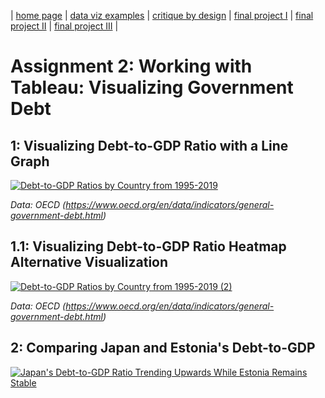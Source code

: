 | [home page](https://cmustudent.github.io/tswd-portfolio-templates/) | [data viz examples](dataviz-examples) | [critique by design](critique-by-design) | [final project I](final-project-part-one) | [final project II](final-project-part-two) | [final project III](final-project-part-three) |

# Assignment 2: Working with Tableau: Visualizing Government Debt 

## 1: Visualizing Debt-to-GDP Ratio with a Line Graph
<div class='tableauPlaceholder' id='viz1737835289982' style='position: relative'><noscript><a href='#'><img alt='Debt-to-GDP Ratios by Country from 1995-2019 ' src='https:&#47;&#47;public.tableau.com&#47;static&#47;images&#47;Vi&#47;VisualizingGovernmentDebt_17378333476630&#47;Debt-to-GDPRatiosbyCountryfrom1995-2019&#47;1_rss.png' style='border: none' /></a></noscript>
  <object class='tableauViz'  style='display:none;'>
    <param name='host_url' value='https%3A%2F%2Fpublic.tableau.com%2F' /> 
    <param name='embed_code_version' value='3' /> <param name='site_root' value='' />
    <param name='name' value='VisualizingGovernmentDebt_17378333476630&#47;Debt-to-GDPRatiosbyCountryfrom1995-2019' />
    <param name='tabs' value='no' /><param name='toolbar' value='yes' />
    <param name='static_image'   value='https:&#47;&#47;public.tableau.com&#47;static&#47;images&#47;Vi&#47;VisualizingGovernmentDebt_17378333476630&#47;Debt-to-GDPRatiosbyCountryfrom1995-2019&#47;1.png' /> 
    <param name='animate_transition' value='yes' />
    <param name='display_static_image' value='yes' />
    <param name='display_spinner' value='yes' />
    <param name='display_overlay' value='yes' />
    <param name='display_count' value='yes' />
    <param name='language' value='en-US' />
    <param name='filter' value='publish=yes' /></object>
</div>
<script type='text/javascript'>                    
    var divElement = document.getElementById('viz1737867702957');                    
    var vizElement = divElement.getElementsByTagName('object')[0];                    
    vizElement.style.width='100%';vizElement.style.height=(divElement.offsetWidth*0.75)+'px';                    
    var scriptElement = document.createElement('script');                    
    scriptElement.src = 'https://public.tableau.com/javascripts/api/viz_v1.js';                    
    vizElement.parentNode.insertBefore(scriptElement, vizElement);                
  </script>

  
*Data: OECD (https://www.oecd.org/en/data/indicators/general-government-debt.html)*

## 1.1: Visualizing Debt-to-GDP Ratio Heatmap Alternative Visualization
  <div class='tableauPlaceholder' id='viz1737867702957' style='position: relative'><noscript><a href='#'><img alt='Debt-to-GDP Ratios by Country from 1995-2019 (2) ' src='https:&#47;&#47;public.tableau.com&#47;static&#47;images&#47;Vi&#47;VisualizingGovernmentDebt-Task2&#47;Debt-to-GDPRatiosbyCountryfrom1995-20192&#47;1_rss.png' style='border: none' /></a></noscript>
    <object class='tableauViz'  style='display:none;'>
    <param name='host_url' value='https%3A%2F%2Fpublic.tableau.com%2F' /> <param name='embed_code_version' value='3' /> 
      <param name='site_root' value='' />
      <param name='name' value='VisualizingGovernmentDebt-Task2&#47;Debt-to-GDPRatiosbyCountryfrom1995-20192' />
      <param name='tabs' value='no' />
      <param name='toolbar' value='yes' /><param name='static_image' value='https:&#47;&#47;public.tableau.com&#47;static&#47;images&#47;Vi&#47;VisualizingGovernmentDebt-Task2&#47;Debt-to-GDPRatiosbyCountryfrom1995-20192&#47;1.png' /> 
      <param name='animate_transition' value='yes' />
      <param name='display_static_image' value='yes' />
      <param name='display_spinner' value='yes' />
      <param name='display_overlay' value='yes' />
      <param name='display_count' value='yes' />
      <param name='language' value='en-US' /><param name='filter' value='publish=yes' />
    </object>
  </div>                
  <script type='text/javascript'>                    
    var divElement = document.getElementById('viz1737867702957');                    
    var vizElement = divElement.getElementsByTagName('object')[0];                    
    vizElement.style.width='100%';vizElement.style.height=(divElement.offsetWidth*0.75)+'px';                    
    var scriptElement = document.createElement('script');                    
    scriptElement.src = 'https://public.tableau.com/javascripts/api/viz_v1.js';                    
    vizElement.parentNode.insertBefore(scriptElement, vizElement);                
  </script>

  
*Data: OECD (https://www.oecd.org/en/data/indicators/general-government-debt.html)*


## 2: Comparing Japan and Estonia's Debt-to-GDP
<div class='tableauPlaceholder' id='viz1737867344401' style='position: relative'>
  <noscript><a href='#'><img alt='Japan&#39;s Debt-to-GDP Ratio Trending Upwards While Estonia Remains Stable '   src='https:&#47;&#47;public.tableau.com&#47;static&#47;images&#47;Vi&#47;VisualizingGovernmentDebt-Task3&#47;JapansDebt-to-GDPRatioTrendingUpwardsWhileEstoniaRemainsStable&#47;1_rss.png' style='border: none' /></a></noscript><object class='tableauViz'  style='display:none;'><param name='host_url' value='https%3A%2F%2Fpublic.tableau.com%2F' /> <param name='embed_code_version' value='3' /> <param name='site_root' value='' /><param name='name' value='VisualizingGovernmentDebt-Task3&#47;JapansDebt-to-GDPRatioTrendingUpwardsWhileEstoniaRemainsStable' /><param name='tabs' value='no' /><param name='toolbar' value='yes' /><param name='static_image' value='https:&#47;&#47;public.tableau.com&#47;static&#47;images&#47;Vi&#47;VisualizingGovernmentDebt-Task3&#47;JapansDebt-to-GDPRatioTrendingUpwardsWhileEstoniaRemainsStable&#47;1.png' /> <param name='animate_transition' value='yes' /><param name='display_static_image' value='yes' /><param name='display_spinner' value='yes' /><param name='display_overlay' value='yes' />
    <param name='display_count' value='yes' /><param name='language' value='en-US' />
    <param name='filter' value='publish=yes' /></object></div>                
    <script type='text/javascript'>                    
      var divElement = document.getElementById('viz1737867344401');                    
      var vizElement = divElement.getElementsByTagName('object')[0];                    
      vizElement.style.width='100%';vizElement.style.height=(divElement.offsetWidth*0.75)+'px';                    
      var scriptElement = document.createElement('script');                    
      scriptElement.src = 'https://public.tableau.com/javascripts/api/viz_v1.js';                    
      vizElement.parentNode.insertBefore(scriptElement, vizElement);                
    </script>
